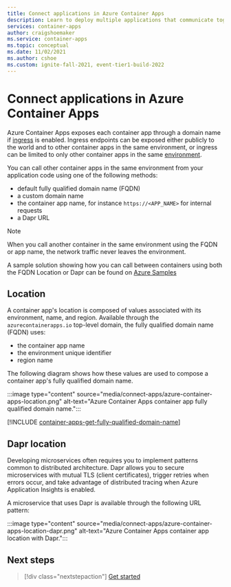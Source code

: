 ```yaml
---
title: Connect applications in Azure Container Apps
description: Learn to deploy multiple applications that communicate together in Azure Container Apps.
services: container-apps
author: craigshoemaker
ms.service: container-apps
ms.topic: conceptual
ms.date: 11/02/2021
ms.author: cshoe
ms.custom: ignite-fall-2021, event-tier1-build-2022
---
```


# Connect applications in Azure Container Apps

Azure Container Apps exposes each container app through a domain name if [ingress](ingress-overview.md) is enabled. Ingress endpoints can be exposed either publicly to the world and to other container apps in the same environment, or ingress can be limited to only other container apps in the same [environment](environment.md).

You can call other container apps in the same environment from your application code using one of the following methods: 

- default fully qualified domain name (FQDN)
- a custom domain name
- the container app name, for instance `https://<APP_NAME>` for internal requests
- a Dapr URL

> [!NOTE]
> When you call another container in the same environment using the FQDN or app name, the network traffic never leaves the environment.

A sample solution showing how you can call between containers using both the FQDN Location or Dapr can be found on [Azure Samples](https://github.com/Azure-Samples/container-apps-connect-multiple-apps)

## Location

A container app's location is composed of values associated with its environment, name, and region. Available through the `azurecontainerapps.io` top-level domain, the fully qualified domain name (FQDN) uses:

- the container app name
- the environment unique identifier
- region name

The following diagram shows how these values are used to compose a container app's fully qualified domain name.

:::image type="content" source="media/connect-apps/azure-container-apps-location.png" alt-text="Azure Container Apps container app fully qualified domain name.":::

[!INCLUDE [container-apps-get-fully-qualified-domain-name](../../includes/container-apps-get-fully-qualified-domain-name.md)]

## Dapr location

Developing microservices often requires you to implement patterns common to distributed architecture. Dapr allows you to secure microservices with mutual TLS (client certificates), trigger retries when errors occur, and take advantage of distributed tracing when Azure Application Insights is enabled.

A microservice that uses Dapr is available through the following URL pattern:

:::image type="content" source="media/connect-apps/azure-container-apps-location-dapr.png" alt-text="Azure Container Apps container app location with Dapr.":::

## Next steps

> [!div class="nextstepaction"]
> [Get started](get-started.md)
